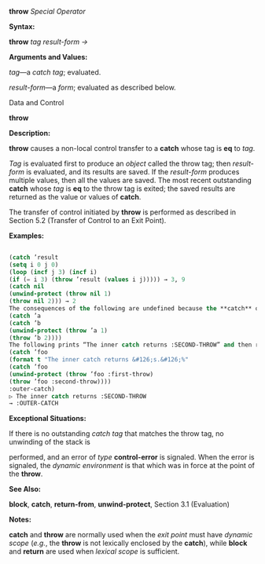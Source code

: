 **throw** *Special Operator* 



**Syntax:** 



**throw** *tag result-form →* 



**Arguments and Values:** 



*tag*—a *catch tag*; evaluated. 



*result-form*—a *form*; evaluated as described below. 



Data and Control 











**throw** 



**Description:** 



**throw** causes a non-local control transfer to a **catch** whose tag is **eq** to *tag*. 



*Tag* is evaluated first to produce an *object* called the throw tag; then *result-form* is evaluated, and its results are saved. If the *result-form* produces multiple values, then all the values are saved. The most recent outstanding **catch** whose *tag* is **eq** to the throw tag is exited; the saved results are returned as the value or values of **catch**. 



The transfer of control initiated by **throw** is performed as described in Section 5.2 (Transfer of Control to an Exit Point). 



**Examples:**
```lisp
 
(catch ’result 
(setq i 0 j 0) 
(loop (incf j 3) (incf i) 
(if (= i 3) (throw ’result (values i j))))) → 3, 9 
(catch nil 
(unwind-protect (throw nil 1) 
(throw nil 2))) → 2 
The consequences of the following are undefined because the **catch** of b is passed over by the first **throw**, hence portable programs must assume that its *dynamic extent* is terminated. The *binding* of the *catch tag* is not yet *disestablished* and therefore it is the target of the second **throw**. 
(catch ’a 
(catch ’b 
(unwind-protect (throw ’a 1) 
(throw ’b 2)))) 
The following prints “The inner catch returns :SECOND-THROW” and then returns :outer-catch. 
(catch ’foo 
(format t "The inner catch returns &#126;s.&#126;%" 
(catch ’foo 
(unwind-protect (throw ’foo :first-throw) 
(throw ’foo :second-throw)))) 
:outer-catch) 
▷ The inner catch returns :SECOND-THROW 
→ :OUTER-CATCH 

```
**Exceptional Situations:** 



If there is no outstanding *catch tag* that matches the throw tag, no unwinding of the stack is 











performed, and an error of *type* **control-error** is signaled. When the error is signaled, the *dynamic environment* is that which was in force at the point of the **throw**. 



**See Also:** 



**block**, **catch**, **return-from**, **unwind-protect**, Section 3.1 (Evaluation) 



**Notes:** 



**catch** and **throw** are normally used when the *exit point* must have *dynamic scope* (*e.g.*, the **throw** is not lexically enclosed by the **catch**), while **block** and **return** are used when *lexical scope* is sufficient. 




